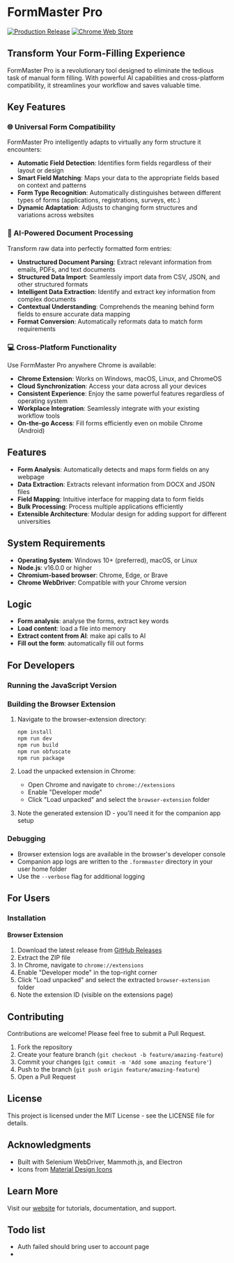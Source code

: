 # FormMaster Pro

[![Production Release](https://github.com/username/form-master-pro/actions/workflows/production-release.yml/badge.svg)](https://github.com/username/form-master-pro/actions/workflows/production-release.yml)
[![Chrome Web Store](https://img.shields.io/chrome-web-store/v/YOUR_EXTENSION_ID)](https://chrome.google.com/webstore/detail/YOUR_EXTENSION_ID)

## Transform Your Form-Filling Experience

FormMaster Pro is a revolutionary tool designed to eliminate the tedious task of manual form filling. With powerful AI capabilities and cross-platform compatibility, it streamlines your workflow and saves valuable time.

## Key Features

### 🌐 Universal Form Compatibility

FormMaster Pro intelligently adapts to virtually any form structure it encounters:

- **Automatic Field Detection**: Identifies form fields regardless of their layout or design
- **Smart Field Matching**: Maps your data to the appropriate fields based on context and patterns
- **Form Type Recognition**: Automatically distinguishes between different types of forms (applications, registrations, surveys, etc.)
- **Dynamic Adaptation**: Adjusts to changing form structures and variations across websites

### 🧠 AI-Powered Document Processing

Transform raw data into perfectly formatted form entries:

- **Unstructured Document Parsing**: Extract relevant information from emails, PDFs, and text documents
- **Structured Data Import**: Seamlessly import data from CSV, JSON, and other structured formats
- **Intelligent Data Extraction**: Identify and extract key information from complex documents
- **Contextual Understanding**: Comprehends the meaning behind form fields to ensure accurate data mapping
- **Format Conversion**: Automatically reformats data to match form requirements

### 💻 Cross-Platform Functionality

Use FormMaster Pro anywhere Chrome is available:

- **Chrome Extension**: Works on Windows, macOS, Linux, and ChromeOS
- **Cloud Synchronization**: Access your data across all your devices
- **Consistent Experience**: Enjoy the same powerful features regardless of operating system
- **Workplace Integration**: Seamlessly integrate with your existing workflow tools
- **On-the-go Access**: Fill forms efficiently even on mobile Chrome (Android)

## Features

- **Form Analysis**: Automatically detects and maps form fields on any webpage
- **Data Extraction**: Extracts relevant information from DOCX and JSON files
- **Field Mapping**: Intuitive interface for mapping data to form fields
- **Bulk Processing**: Process multiple applications efficiently
- **Extensible Architecture**: Modular design for adding support for different universities

## System Requirements

- **Operating System**: Windows 10+ (preferred), macOS, or Linux
- **Node.js**: v16.0.0 or higher
- **Chromium-based browser**: Chrome, Edge, or Brave
- **Chrome WebDriver**: Compatible with your Chrome version

## Logic

- **Form analysis**: analyse the forms, extract key words
- **Load content**: load a file into memory
- **Extract content from AI**: make api calls to AI
- **Fill out the form**: automatically fill out forms

## For Developers

### Running the JavaScript Version

### Building the Browser Extension

1. Navigate to the browser-extension directory:
   ```bash
   npm install
   npm run dev
   npm run build
   npm run obfuscate
   npm run package
   ```

2. Load the unpacked extension in Chrome:
   - Open Chrome and navigate to `chrome://extensions`
   - Enable "Developer mode"
   - Click "Load unpacked" and select the `browser-extension` folder

3. Note the generated extension ID - you'll need it for the companion app setup

### Debugging

- Browser extension logs are available in the browser's developer console
- Companion app logs are written to the `.formmaster` directory in your user home folder
- Use the `--verbose` flag for additional logging

## For Users

### Installation

#### Browser Extension

1. Download the latest release from [GitHub Releases](https://github.com/haroldmei/form-master/releases)
2. Extract the ZIP file
3. In Chrome, navigate to `chrome://extensions`
4. Enable "Developer mode" in the top-right corner
5. Click "Load unpacked" and select the extracted `browser-extension` folder
6. Note the extension ID (visible on the extensions page)

## Contributing

Contributions are welcome! Please feel free to submit a Pull Request.

1. Fork the repository
2. Create your feature branch (`git checkout -b feature/amazing-feature`)
3. Commit your changes (`git commit -m 'Add some amazing feature'`)
4. Push to the branch (`git push origin feature/amazing-feature`)
5. Open a Pull Request

## License

This project is licensed under the MIT License - see the LICENSE file for details.

## Acknowledgments

- Built with Selenium WebDriver, Mammoth.js, and Electron
- Icons from [Material Design Icons](https://material.io/resources/icons/)

## Learn More

Visit our [website](https://formasterpro.example.com) for tutorials, documentation, and support.

## Todo list
* Auth failed should bring user to account page
* 